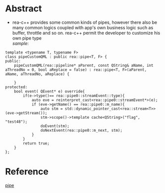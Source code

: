 # Abstract
* rea-c++ provides some common kinds of pipes, however there also be many common logics coupled with app's own business logic such as buffer, throttle and so on. rea-c++ permit the developer to customize his own pipe type  
_sample_:  
```
template <typename T, typename F>
class pipeCustomQML : public rea::pipe<T, F> {
public:
    pipeCustomQML(rea::pipeline* aParent, const QString& aName, int aThreadNo = 0, bool aReplace = false) : rea::pipe<T, F>(aParent, aName, aThreadNo, aReplace) {

    }
protected:
    bool event( QEvent* e) override{
        if(e->type()== rea::pipe0::streamEvent::type){
            auto eve = reinterpret_cast<rea::pipe0::streamEvent*>(e);
            if (eve->getName() == rea::pipe0::m_name){
                auto stm = std::dynamic_pointer_cast<rea::stream<T>>(eve->getStream());
                stm->scope()->template cache<QString>("flag", "test48");
                doEvent(stm);
                doNextEvent(rea::pipe0::m_next, stm);
            }
        }
        return true;
    }
};

```

# Reference
[pipe](../pipe.md)